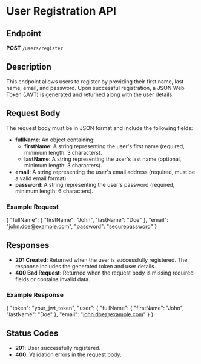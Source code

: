 # User Registration API

## Endpoint
**POST** `/users/register`

## Description
This endpoint allows users to register by providing their first name, last name, email, and password. Upon successful registration, a JSON Web Token (JWT) is generated and returned along with the user details.

## Request Body
The request body must be in JSON format and include the following fields:

- **fullName**: An object containing:
  - **firstName**: A string representing the user's first name (required, minimum length: 3 characters).
  - **lastName**: A string representing the user's last name (optional, minimum length: 3 characters).
- **email**: A string representing the user's email address (required, must be a valid email format).
- **password**: A string representing the user's password (required, minimum length: 6 characters).

### Example Request
{
  "fullName": {
    "firstName": "John",
    "lastName": "Doe"
  },
  "email": "john.doe@example.com",
  "password": "securepassword"
}

## Responses
- **201 Created**: Returned when the user is successfully registered. The response includes the generated token and user details.
- **400 Bad Request**: Returned when the request body is missing required fields or contains invalid data.

### Example Response
{
  "token": "your_jwt_token",
  "user": {
    "fullName": {
      "firstName": "John",
      "lastName": "Doe"
    },
    "email": "john.doe@example.com"
  }
}

## Status Codes
- **201**: User successfully registered.
- **400**: Validation errors in the request body.